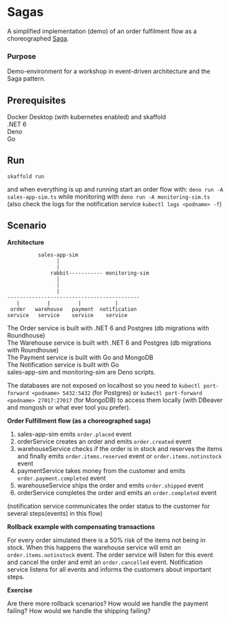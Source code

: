 # Sagas

A simplified implementation (demo) of an order fulfilment flow as a choreographed [Saga](https://microservices.io/patterns/data/saga.html). 

### Purpose
Demo-environment for a workshop in event-driven architecture and the Saga pattern. 

## Prerequisites
Docker Desktop (with kubernetes enabled) and skaffold   
.NET 6    
Deno   
Go   

## Run
``skaffold run``  

and when everything is up and running start an order flow 
with: ```deno run -A sales-app-sim.ts``` while monitoring with ```deno run -A monitoring-sim.ts```   
(also check the logs for the notification service ``kubectl logs <podname> -f``)  



## Scenario  

**Architecture**  

```
          sales-app-sim 
                |
                |
              rabbit----------- monitoring-sim
                |
                |
                |
-------------------------------------------          
   |         |         |           |               
 order   warehouse   payment  notification
service   service    service    service 

```
The Order service is built with .NET 6 and Postgres (db migrations with Roundhouse)  
The Warehouse service is built with .NET 6 and Postgres (db migrations with Roundhouse)  
The Payment service is built with Go and MongoDB  
The Notification service is built with Go  
sales-app-sim and monitoring-sim are Deno scripts. 

The databases are not exposed on localhost so you need to ``kubectl port-forward <podname> 5432:5432`` (for Postgres) or ``kubectl port-forward <podname> 27017:27017`` (for MongoDB) to access them locally (with DBeaver and mongosh or what ever tool you prefer).

**Order Fulfillment flow (as a choreographed saga)**

1. sales-app-sim emits ``order.placed`` event
2. orderService creates an order and emits ``order.created`` event  
3. warehouseService checks if the order is in stock and reserves the items and finally emits ``order.items.reserved`` event or ``order.items.notinstock`` event
4. paymentService takes money from the customer and emits ``order.payment.completed`` event
5. warehouseService ships the order and emits ``order.shipped`` event  
6. orderService completes the order and emits an ``order.completed`` event

(notification service communicates the order status to the customer for several steps(events) in this flow)


**Rollback example with compensating transactions**

For every order simulated there is a 50% risk of the items not being in stock. When this happens the warehouse service will emit an ``order.items.notinstock`` event. The order service will listen for this event and cancel the order and emit an ``order.cancelled`` event. Notification service listens for all events and informs the customers about important steps.

**Exercise**

Are there more rollback scenarios? How would we handle the payment failing? How would we handle the shipping failing?


